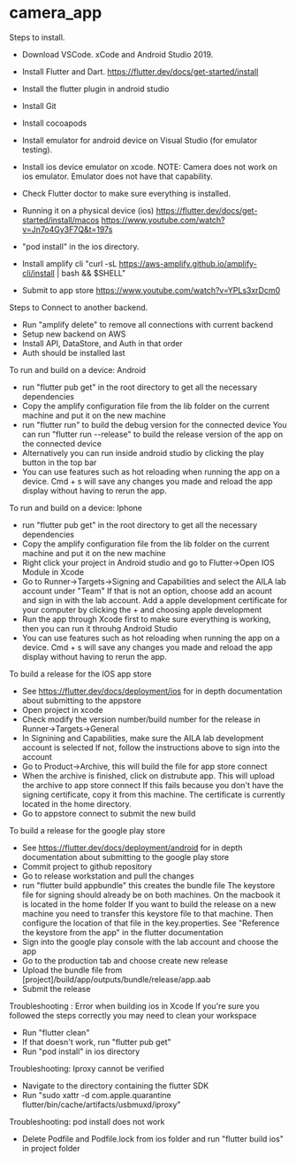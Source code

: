 # camera_app


Steps to install.
- Download VSCode. xCode and Android Studio 2019.
- Install Flutter and Dart.
    https://flutter.dev/docs/get-started/install
- Install the flutter plugin in android studio
- Install Git
- Install cocoapods
- Install emulator for android device on Visual Studio (for emulator testing).
- Install ios device emulator on xcode.
NOTE: Camera does not work on ios emulator. Emulator does not have that capability.
- Check Flutter doctor to make sure everything is installed.
- Running it on a physical device (ios)
    https://flutter.dev/docs/get-started/install/macos
    https://www.youtube.com/watch?v=Jn7o4Gy3F7Q&t=197s
- "pod install" in the ios directory.
- Install amplify cli
    "curl -sL https://aws-amplify.github.io/amplify-cli/install | bash && $SHELL"

- Submit to app store
    https://www.youtube.com/watch?v=YPLs3xrDcm0


Steps to Connect to another backend.
- Run "amplify delete" to remove all connections with current backend
- Setup new backend on AWS
- Install API, DataStore, and Auth in that order
- Auth should be installed last

To run and build on a device: Android
- run "flutter pub get" in the root directory to get all the necessary dependencies 
- Copy the amplify configuration file from the lib folder on the current machine and put it on the new machine
- run "flutter run" to build the debug version for the connected device
    You can run "flutter run --release" to build the release version of the app on the connected device
- Alternatively you can run inside android studio by clicking the play button in the top bar 
- You can use features such as hot reloading when running the app on a device. Cmd + s will save any changes 
    you made and reload the app display without having to rerun the app.
    
To run and build on a device: Iphone
- run "flutter pub get" in the root directory to get all the necessary dependencies 
- Copy the amplify configuration file from the lib folder on the current machine and put it on the new machine
- Right click your project in Android studio and go to Flutter->Open IOS Module in Xcode
- Go to Runner->Targets->Signing and Capabilities and select the AILA lab account under "Team"
    If that is not an option, choose add an acount and sign in with the lab account. 
    Add a apple development certificate for your computer by clicking the + and choosing apple development
- Run the app through Xcode first to make sure everything is working, then you can run it throuhg Android Studio
- You can use features such as hot reloading when running the app on a device. Cmd + s will save any changes 
    you made and reload the app display without having to rerun the app.
 
To build a release for the IOS app store
- See https://flutter.dev/docs/deployment/ios for in depth documentation about submitting to the appstore
- Open project in xcode 
- Check modify the version number/build number for the release in Runner->Targets->General
- In Signining and Capabilities, make sure the AILA lab development account is selected
    If not, follow the instructions above to sign into the account
- Go to Product->Archive, this will build the file for app store connect
- When the archive is finished, click on distrubute app. This will upload the archive to app store connect
    If this fails because you don't have the signing certificate, copy it from this machine. The certificate
    is currently located in the home directory.
- Go to appstore connect to submit the new build

To build a release for the google play store
- See https://flutter.dev/docs/deployment/android for in depth documentation about submitting to the google play store
- Commit project to github repository 
- Go to release workstation and pull the changes
- run "flutter build appbundle" this creates the bundle file
    The keystore file for signing should already be on both machines. On the macbook it is located in the home folder
    If you want to build the release on a new machine you need to transfer this keystore file to that machine.
    Then configure the location of that file in the key.properties. See "Reference the keystore from the app" in the flutter documentation
- Sign into the google play console with the lab account and choose the app
- Go to the production tab and choose create new release
- Upload the bundle file from [project]/build/app/outputs/bundle/release/app.aab
- Submit the release

Troubleshooting : Error when building ios in Xcode
If you're sure you followed the steps correctly you may need to clean your workspace
- Run "flutter clean"
- If that doesn't work, run "flutter pub get"
- Run "pod install" in ios directory

Troubleshooting: Iproxy cannot be verified
- Navigate to the directory containing the flutter SDK
- Run "sudo xattr -d com.apple.quarantine flutter/bin/cache/artifacts/usbmuxd/iproxy"

Troubleshooting: pod install does not work
- Delete Podfile and Podfile.lock from ios folder and run "flutter build ios" in project folder 
